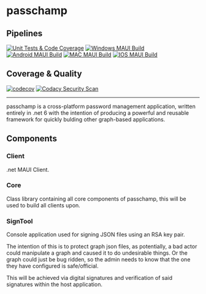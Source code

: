 # passchamp

## Pipelines

[![Unit Tests & Code Coverage](https://github.com/devoctomy/passchamp/actions/workflows/unit-tests.yml/badge.svg)](https://github.com/devoctomy/passchamp/actions/workflows/unit-tests.yml)
[![Windows MAUI Build](https://github.com/devoctomy/passchamp/actions/workflows/windows-maui.yml/badge.svg)](https://github.com/devoctomy/passchamp/actions/workflows/windows-maui.yml)
[![Android MAUI Build](https://github.com/devoctomy/passchamp/actions/workflows/android-maui.yml/badge.svg)](https://github.com/devoctomy/passchamp/actions/workflows/android-maui.yml)
[![MAC MAUI Build](https://github.com/devoctomy/passchamp/actions/workflows/mac-maui.yml/badge.svg)](https://github.com/devoctomy/passchamp/actions/workflows/mac-maui.yml)
[![IOS MAUI Build](https://github.com/devoctomy/passchamp/actions/workflows/ios-maui.yml/badge.svg)](https://github.com/devoctomy/passchamp/actions/workflows/ios-maui.yml)

## Coverage & Quality

[![codecov](https://codecov.io/gh/devoctomy/passchamp/branch/main/graph/badge.svg?token=JU70OAK6OX)](https://codecov.io/gh/devoctomy/passchamp)
[![Codacy Security Scan](https://github.com/devoctomy/passchamp/actions/workflows/codacy-analysis.yml/badge.svg)](https://github.com/devoctomy/passchamp/actions/workflows/codacy-analysis.yml)

---

passchamp is a cross-platform password management application, written entirely in .net 6 with the intention of producing a powerful and reusable framework for quickly bulding other graph-based applications. 

## Components

### Client

.net MAUI Client.

### Core

Class library containing all core components of passchamp, this will be used to build all clients upon.

### SignTool

Console application used for signing JSON files using an RSA key pair.

The intention of this is to protect graph json files, as potentially, a bad actor could manipulate a graph and caused it to do undesirable things.  Or the graph could just be bug ridden, so the admin needs to know that the one they have configured is safe/official.

This will be achieved via digital signatures and verification of said signatures within the host application.